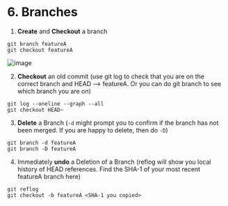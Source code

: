 # 6. Branches
1. **Create** and **Checkout** a branch
```
git branch featureA
git checkout featureA
```
![image](https://github.com/alexlee2000/useful_git_commands/assets/43845085/bead4f96-bd41-42c4-8e8f-ad1a1042c5b9)


2. **Checkout** an old commit (use git log to check that you are on the correct branch and HEAD --> featureA. Or you can do git branch to see which branch you are on) 
```
git log --oneline --graph --all
git checkout HEAD~
```

3. **Delete** a Branch (```-d``` might prompt you to confirm if the branch has not been merged. If you are happy to delete, then do ```-D```)
```
git branch -d featureA
git branch -D featureA
```

4. Immediately **undo** a Deletion of a Branch (reflog will show you local history of HEAD references. Find the SHA-1 of your most recent featureA branch here)
```
git reflog
git checkout -b featureA <SHA-1 you copied>
```
